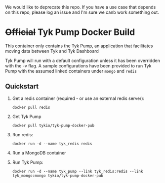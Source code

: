 We would like to deprecate this repo. If you have a use case that depends on this repo, please log an issue and I'm sure we canb work something out.

~~Official~~ Tyk Pump Docker Build
==============================

This container only contains the Tyk Pump, an application that facilitates moving data between Tyk and Tyk Dashboard

Tyk Pump will run with a default configuration unless it has been overridden with the -v flag. A sample configurations have been provided to run Tyk Pump with the assumed linked containers under `mongo` and `redis`

Quickstart
----------

1. Get a redis container (required - or use an external redis server): 

	`docker pull redis`

2. Get Tyk Pump

	`docker pull tykio/tyk-pump-docker-pub`
    
3. Run redis:
	
	`docker run -d --name tyk_redis redis`

4. Run a MongoDB container

5. Run Tyk Pump:

	`docker run -d --name tyk_pump --link tyk_redis:redis --link tyk_mongo:mongo tykio/tyk-pump-docker-pub`



